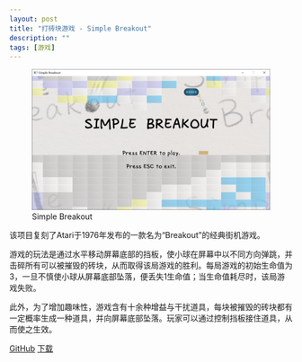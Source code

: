 ```yaml
---
layout: post
title: "打砖块游戏 - Simple Breakout"
description: ""
tags: [游戏]
---
```


<figure>
	<a href="/images/simplebreakout/simplebreakout.png"><img src="/images/simplebreakout/simplebreakout.png" alt=""></a>
	<figcaption>Simple Breakout</figcaption>
</figure>

该项目复刻了Atari于1976年发布的一款名为“Breakout”的经典街机游戏。

游戏的玩法是通过水平移动屏幕底部的挡板，使小球在屏幕中以不同方向弹跳，并击碎所有可以被摧毁的砖块，从而取得该局游戏的胜利。每局游戏的初始生命值为3，一旦不慎使小球从屏幕底部坠落，便丢失1生命值；当生命值耗尽时，该局游戏失败。

此外，为了增加趣味性，游戏含有十余种增益与干扰道具，每块被摧毁的砖块都有一定概率生成一种道具，并向屏幕底部坠落。玩家可以通过控制挡板接住道具，从而使之生效。

[GitHub](https://github.com/hexiaozhidi/SimpleBreakout)  [下载](https://github.com/hexiaozhidi/SimpleBreakout/releases/download/Windows/SimpleBreakout_v1.0.0.zip)

